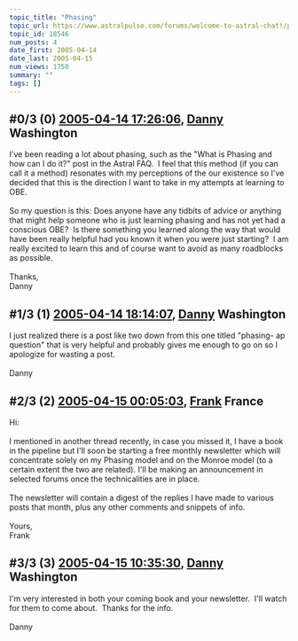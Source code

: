 ```yaml
---
topic_title: "Phasing"
topic_url: https://www.astralpulse.com/forums/welcome-to-astral-chat!/phasing-18546
topic_id: 18546
num_posts: 4
date_first: 2005-04-14
date_last: 2005-04-15
num_views: 1750
summary: ""
tags: []
---
```


## \#0/3 (0) [2005-04-14 17:26:06](https://www.astralpulse.com/forums/index.php?msg=160310), [Danny](https://www.astralpulse.com/forums/profile/?u=8800) Washington ##
<section>
I've been reading a lot about phasing, such as the "What is Phasing and how can I do it?" post in the Astral FAQ.  I feel that this method (if you can call it a method) resonates with my perceptions of the our existence so I've decided that this is the direction I want to take in my attempts at learning to OBE.
<br>
<br>
So my question is this: Does anyone have any tidbits of advice or anything that might help someone who is just learning phasing and has not yet had a conscious OBE?  Is there something you learned along the way that would have been really helpful had you known it when you were just starting?  I am really excited to learn this and of course want to avoid as many roadblocks as possible.
<br>
<br>
Thanks,
<br>
Danny
</section>

## \#1/3 (1) [2005-04-14 18:14:07](https://www.astralpulse.com/forums/index.php?msg=160316), [Danny](https://www.astralpulse.com/forums/profile/?u=8800) Washington ##
<section>
I just realized there is a post like two down from this one titled "phasing- ap question" that is very helpful and probably gives me enough to go on so I apologize for wasting a post.
<br>
<br>
Danny
</section>

## \#2/3 (2) [2005-04-15 00:05:03](https://www.astralpulse.com/forums/index.php?msg=160379), [Frank](https://www.astralpulse.com/forums/profile/?u=359) France ##
<section>
Hi:
<br>
<br>
I mentioned in another thread recently, in case you missed it, I have a book in the pipeline but I'll soon be starting a free monthly newsletter which will concentrate solely on my Phasing model and on the Monroe model (to a certain extent the two are related). I'll be making an announcement in selected forums once the technicalities are in place.
<br>
<br>
The newsletter will contain a digest of the replies I have made to various posts that month, plus any other comments and snippets of info.
<br>
<br>
Yours,
<br>
Frank
</section>

## \#3/3 (3) [2005-04-15 10:35:30](https://www.astralpulse.com/forums/index.php?msg=160426), [Danny](https://www.astralpulse.com/forums/profile/?u=8800) Washington ##
<section>
I'm very interested in both your coming book and your newsletter.  I'll watch for them to come about.  Thanks for the info.
<br>
<br>
Danny
</section>